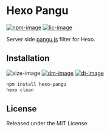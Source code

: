 # Hexo Pangu

[![npm-image]][npm-url]
[![lic-image]](LICENSE)

Server side [pangu.js](https://github.com/vinta/pangu.js) filter for Hexo.

## Installation

![size-image]
[![dm-image]][npm-url]
[![dt-image]][npm-url]

```bash
npm install hexo-pangu
hexo clean
```

## License

Released under the MIT License

[npm-image]: https://img.shields.io/npm/v/hexo-pangu?style=flat-square
[lic-image]: https://img.shields.io/npm/l/hexo-pangu?style=flat-square

[size-image]: https://img.shields.io/github/languages/code-size/next-theme/hexo-pangu?style=flat-square
[dm-image]: https://img.shields.io/npm/dm/hexo-pangu?style=flat-square
[dt-image]: https://img.shields.io/npm/dt/hexo-pangu?style=flat-square

[npm-url]: https://www.npmjs.com/package/hexo-pangu
